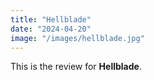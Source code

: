```yaml
---
title: "Hellblade"
date: "2024-04-20"
image: "/images/hellblade.jpg"
---
```



This is the review for __Hellblade__.
